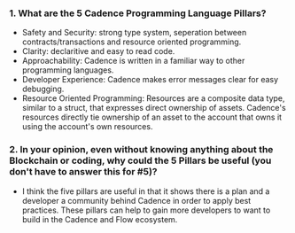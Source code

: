 ### 1. What are the 5 Cadence Programming Language Pillars?
  - Safety and Security: strong type system, seperation between contracts/transactions and resource oriented programming.
  - Clarity: declaritive and easy to read code.
  - Approachability: Cadence is written in a familiar way to other programming languages.
  - Developer Experience: Cadence makes error messages clear for easy debugging.
  - Resource Oriented Programming: Resources are a composite data type, similar to a struct, that expresses direct ownership of assets. Cadence's resources directly tie ownership of an asset to the account that owns it using the account's own resources.
  

### 2. In your opinion, even without knowing anything about the Blockchain or coding, why could the 5 Pillars be useful (you don't have to answer this for #5)?
  - I think the five pillars are useful in that it shows there is a plan and a developer a community behind Cadence in order to apply best practices.  These pillars can help to gain more developers to want to build in the Cadence and Flow ecosystem.
